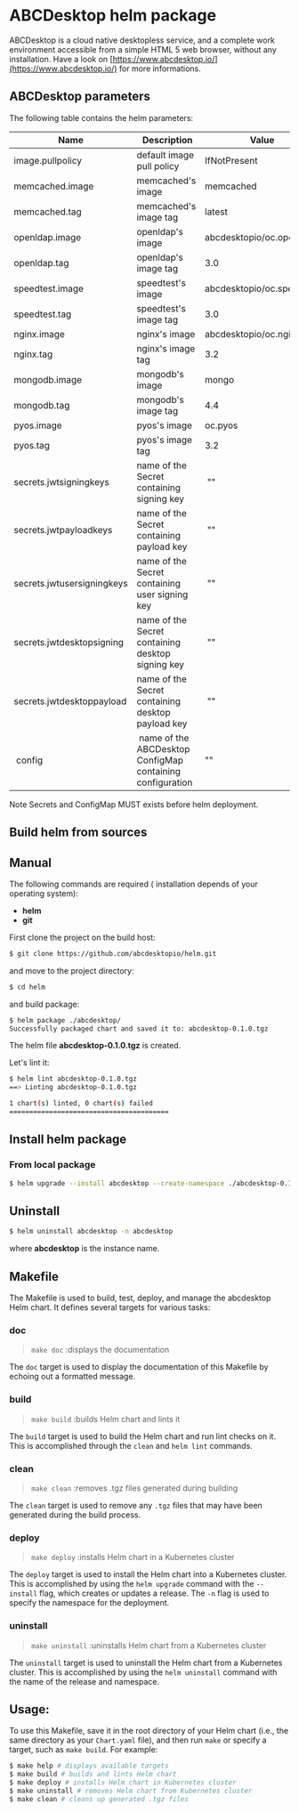 # ABCDesktop helm package

ABCDesktop is a cloud native desktopless service, and a complete work environment accessible from a simple HTML 5 web browser, without any installation. Have a look on [https://www.abcdesktop.io/](https://www.abcdesktop.io/) for more informations.
## ABCDesktop parameters

The following table contains the helm parameters:

|Name| Description|Value|
|---|---|---|
| image.pullpolicy | default image pull policy | IfNotPresent |
| memcached.image |memcached's image | memcached |
| memcached.tag |memcached's image tag |latest |
| openldap.image |openldap's image | abcdesktopio/oc.openldap |
| openldap.tag |openldap's image tag | 3.0 |
| speedtest.image |speedtest's image | abcdesktopio/oc.speedtest |
| speedtest.tag |speedtest's image tag | 3.0 |
| nginx.image |nginx's image | abcdesktopio/oc.nginx |
| nginx.tag |nginx's image tag | 3.2 |
| mongodb.image |mongodb's image | mongo |
| mongodb.tag |mongodb's image tag | 4.4 |
| pyos.image |pyos's image | oc.pyos |
| pyos.tag |pyos's image tag | 3.2 |
| secrets.jwtsigningkeys| name of the Secret containing signing key | "" |
| secrets.jwtpayloadkeys| name of the Secret containing payload key | "" |
| secrets.jwtusersigningkeys| name of the Secret containing user signing key | "" |
| secrets.jwtdesktopsigning| name of the Secret containing desktop signing key | "" |
| secrets.jwtdesktoppayload| name of the Secret containing desktop payload key | "" |
| config| name of the ABCDesktop ConfigMap containing configuration|""|

Note Secrets and ConfigMap MUST exists before helm deployment.

## Build helm from sources 

## Manual

The following commands are required ( installation depends of your operating system):
- **helm** 
- **git**

First clone the project on the build host:

~~~ bash
$ git clone https://github.com/abcdesktopio/helm.git
~~~

and move to the project directory:

~~~ bash
$ cd helm
~~~

and build package:

~~~ bash
$ helm package ./abcdesktop/
Successfully packaged chart and saved it to: abcdesktop-0.1.0.tgz
~~~

The helm file **abcdesktop-0.1.0.tgz** is created.

Let's lint it:

~~~ bash
$ helm lint abcdesktop-0.1.0.tgz
==> Linting abcdesktop-0.1.0.tgz

1 chart(s) linted, 0 chart(s) failed
========================================
~~~

##  Install helm package

### From local package

~~~ bash
$ helm upgrade --install abcdesktop --create-namespace ./abcdesktop-0.1.0.tgz  -n abcdesktop
~~~

## Uninstall

~~~ bash
$ helm uninstall abcdesktop -n abcdesktop
~~~

where **abcdesktop** is the instance name.





## Makefile

The Makefile is used to build, test, deploy, and manage the abcdesktop Helm chart. It defines several targets for various tasks:

### doc
> `make doc`
> :displays the documentation

The `doc` target is used to display the documentation of this Makefile by 
echoing out a formatted message.

### build
> `make build`
> :builds Helm chart and lints it

The `build` target is used to build the Helm chart and run lint checks on it. This is accomplished through the `clean` and `helm lint` commands.

### clean
> `make clean`
> :removes .tgz files generated during building

The `clean` target is used to remove any `.tgz` files that may have been generated during the build process.

### deploy
> `make deploy`
> :installs Helm chart in a Kubernetes cluster

The `deploy` target is used to install the Helm chart into a Kubernetes cluster. This is accomplished by using the `helm upgrade` command with the `--install` flag, which creates or updates a release. The `-n` flag is used to specify the namespace 
for the deployment.

### uninstall
> `make uninstall`
> :uninstalls Helm chart from a Kubernetes cluster

The `uninstall` target is used to uninstall the Helm chart from a Kubernetes cluster. This is accomplished by using the `helm uninstall` command with the name of the release and namespace.

Usage:
------

To use this Makefile, save it in the root directory of your Helm chart (i.e., the same directory as your `Chart.yaml` file), and then run `make` or specify a target, such as `make build`. For example:

```sh
$ make help # displays available targets
$ make build # builds and lints Helm chart
$ make deploy # installs Helm chart in Kubernetes cluster
$ make uninstall # removes Helm chart from Kubernetes cluster
$ make clean # cleans up generated .tgz files
```
